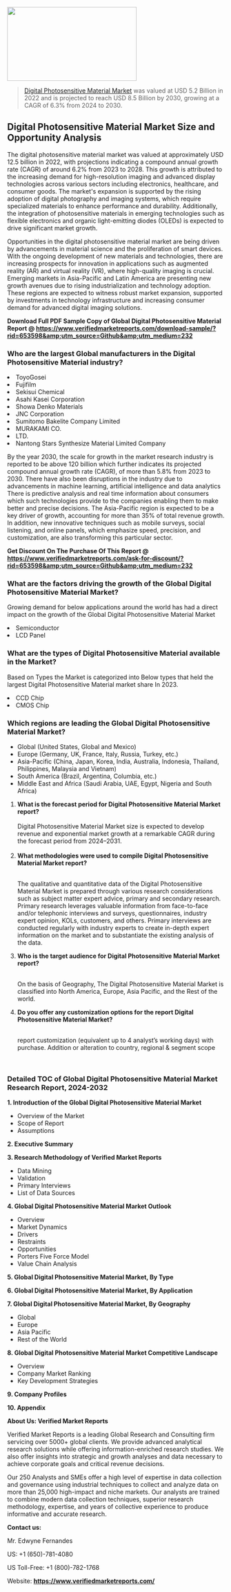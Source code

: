 <img src="https://ffe5etoiles.com/wp-content/uploads/2024/12/MST1-300x171.png" alt="" width="300" height="171" class="alignnone size-medium wp-image-20088" /><blockquote><p><p><a href="https://www.verifiedmarketreports.com/download-sample/?rid=653598&utm_source=Github&utm_medium=232" target="_blank">Digital Photosensitive Material Market</a> was valued at USD 5.2 Billion in 2022 and is projected to reach USD 8.5 Billion by 2030, growing at a CAGR of 6.3% from 2024 to 2030.</p></blockquote><p><h2>Digital Photosensitive Material Market Size and Opportunity Analysis</h2><p>The digital photosensitive material market was valued at approximately USD 12.5 billion in 2022, with projections indicating a compound annual growth rate (CAGR) of around 6.2% from 2023 to 2028. This growth is attributed to the increasing demand for high-resolution imaging and advanced display technologies across various sectors including electronics, healthcare, and consumer goods. The market's expansion is supported by the rising adoption of digital photography and imaging systems, which require specialized materials to enhance performance and durability. Additionally, the integration of photosensitive materials in emerging technologies such as flexible electronics and organic light-emitting diodes (OLEDs) is expected to drive significant market growth.</p><p>Opportunities in the digital photosensitive material market are being driven by advancements in material science and the proliferation of smart devices. With the ongoing development of new materials and technologies, there are increasing prospects for innovation in applications such as augmented reality (AR) and virtual reality (VR), where high-quality imaging is crucial. Emerging markets in Asia-Pacific and Latin America are presenting new growth avenues due to rising industrialization and technology adoption. These regions are expected to witness robust market expansion, supported by investments in technology infrastructure and increasing consumer demand for advanced digital imaging solutions.</p></p><p class=""><strong>Download Full PDF Sample Copy of Global Digital Photosensitive Material Report @ <a href="https://www.verifiedmarketreports.com/download-sample/?rid=653598&amp;utm_source=Github&amp;utm_medium=232" target="_blank">https://www.verifiedmarketreports.com/download-sample/?rid=653598&amp;utm_source=Github&amp;utm_medium=232</a></strong></p><h3 id="" class="">Who are the largest Global manufacturers in the Digital Photosensitive Material industry?</h3><p><li>ToyoGosei</li><li> Fujifilm</li><li> Sekisui Chemical</li><li> Asahi Kasei Corporation</li><li> Showa Denko Materials</li><li> JNC Corporation</li><li> Sumitomo Bakelite Company Limited</li><li> MURAKAMI CO.</li><li> LTD.</li><li> Nantong Stars Synthesize Material Limited Company</li></p><div class=""><div class="" dir="" data-message-author-role="" data-message-id="" data-message-model-slug=""><div class=""><div class=""><div class=""><div class="" dir="" data-message-author-role="" data-message-id="" data-message-model-slug=""><div class=""><div class=""><p>By the year 2030, the scale for growth in the market research industry is reported to be above 120 billion which further indicates its projected compound annual growth rate (CAGR), of more than 5.8% from 2023 to 2030. There have also been disruptions in the industry due to advancements in machine learning, artificial intelligence and data analytics There is predictive analysis and real time information about consumers which such technologies provide to the companies enabling them to make better and precise decisions. The Asia-Pacific region is expected to be a key driver of growth, accounting for more than 35% of total revenue growth. In addition, new innovative techniques such as mobile surveys, social listening, and online panels, which emphasize speed, precision, and customization, are also transforming this particular sector.</p><p><strong>Get Discount On The Purchase Of This Report @&nbsp; <a href="https://www.verifiedmarketreports.com/ask-for-discount/?rid=653598&amp;utm_source=Github&amp;utm_medium=232" target="_blank">https://www.verifiedmarketreports.com/ask-for-discount/?rid=653598&amp;utm_source=Github&amp;utm_medium=232</a></strong></p></div></div></div></div></div></div></div></div><h3 id="" class="">What are the factors driving the growth of the Global Digital Photosensitive Material Market?</h3><p id="" class="">Growing demand for below applications around the world has had a direct impact on the growth of the Global Digital Photosensitive Material Market</p><p id="" class=""><li>Semiconductor</li><li> LCD Panel</li></p><h3 id="" class="">What are the types of Digital Photosensitive Material available in the Market?</h3><p id="" class="">Based on Types the Market is categorized into Below types that held the largest Digital Photosensitive Material market share In 2023.</p><p id="" class=""><li>CCD Chip</li><li> CMOS Chip</li></p><h3 id="" class="">Which regions are leading the Global Digital Photosensitive Material Market?</h3><ul><li>Global (United States, Global and Mexico)</li><li>Europe (Germany, UK, France, Italy, Russia, Turkey, etc.)</li><li>Asia-Pacific (China, Japan, Korea, India, Australia, Indonesia, Thailand, Philippines, Malaysia and Vietnam)</li><li>South America (Brazil, Argentina, Columbia, etc.)</li><li>Middle East and Africa (Saudi Arabia, UAE, Egypt, Nigeria and South Africa)</li></ul><p><ol><li><strong>What is the forecast period for Digital Photosensitive Material Market report?<br /></strong><br /><span data-sheets-root="1" data-sheets-value="{&quot;1&quot;:2,&quot;2&quot;:&quot;XXXX size is expected to develop revenue and exponential market growth at a remarkable CAGR during the forecast period from 2024&ndash;2030.&quot;}" data-sheets-userformat="{&quot;2&quot;:12674,&quot;4&quot;:{&quot;1&quot;:2,&quot;2&quot;:16776960},&quot;10&quot;:2,&quot;11&quot;:0,&quot;15&quot;:&quot;Arial&quot;,&quot;16&quot;:12}">Digital Photosensitive Material Market size is expected to develop revenue and exponential market growth at a remarkable CAGR during the forecast period from 2024&ndash;2031.</span><br /><br /></li><li><strong>What methodologies were used to compile Digital Photosensitive Material Market report?<br /><br /></strong><p>The qualitative and quantitative data of the&nbsp;Digital Photosensitive Material Market is prepared through various research considerations such as subject matter expert advice, primary and secondary research. Primary research leverages valuable information from face-to-face and/or telephonic interviews and surveys, questionnaires, industry expert opinion, KOLs, customers, and others. Primary interviews are conducted regularly with industry experts to create in-depth expert information on the market and to substantiate the existing analysis of the data.&nbsp;</p></li><li><strong>Who is the target audience for Digital Photosensitive Material Market report?<br /><br /></strong><p>On the basis of Geography, The&nbsp;Digital Photosensitive Material Market is classified into North America, Europe, Asia Pacific, and the Rest of the world.</p></li><li><strong>Do you offer any customization options for the report Digital Photosensitive Material Market?<br /><br /></strong><p>report customization (equivalent up to 4 analyst&rsquo;s working days) with purchase. Addition or alteration to country, regional &amp; segment scope</p><p>&nbsp;</p></li></ol></p><h3 id="" class="">Detailed TOC of Global Digital Photosensitive Material Market Research Report, 2024-2032</h3><p id="" class=""><strong>1. Introduction of the Global Digital Photosensitive Material Market</strong></p><ul><li>Overview of the Market</li><li>Scope of Report</li><li>Assumptions</li></ul><p id="" class=""><strong>2. Executive Summary</strong></p><p id="" class=""><strong>3. Research Methodology of&nbsp;Verified Market Reports</strong></p><ul><li>Data Mining</li><li>Validation</li><li>Primary Interviews</li><li>List of Data Sources</li></ul><p id="" class=""><strong>4. Global Digital Photosensitive Material Market Outlook</strong></p><ul><li>Overview</li><li>Market Dynamics</li><li>Drivers</li><li>Restraints</li><li>Opportunities</li><li>Porters Five Force Model</li><li>Value Chain Analysis</li></ul><p id="" class=""><strong>5. Global Digital Photosensitive Material Market, By&nbsp;Type</strong></p><p id="" class=""><strong>6. Global Digital Photosensitive Material Market, By Application</strong></p><p id="" class=""><strong>7. Global Digital Photosensitive Material Market, By Geography</strong></p><ul><li>Global</li><li>Europe</li><li>Asia Pacific</li><li>Rest of the World</li></ul><p id="" class=""><strong>8. Global Digital Photosensitive Material Market Competitive Landscape</strong></p><ul><li>Overview</li><li>Company Market Ranking</li><li>Key Development Strategies</li></ul><p id="" class=""><strong>9. Company Profiles</strong></p><p id="" class=""><strong>10. Appendix</strong></p><p id="" class=""><strong>About Us: Verified Market Reports</strong></p><p id="" class="">Verified Market Reports is a leading Global Research and Consulting firm servicing over 5000+ global clients. We provide advanced analytical research solutions while offering information-enriched research studies. We also offer insights into strategic and growth analyses and data necessary to achieve corporate goals and critical revenue decisions.</p><p id="" class="">Our 250 Analysts and SMEs offer a high level of expertise in data collection and governance using industrial techniques to collect and analyze data on more than 25,000 high-impact and niche markets. Our analysts are trained to combine modern data collection techniques, superior research methodology, expertise, and years of collective experience to produce informative and accurate research.</p><p id="" class=""><strong>Contact us:</strong></p><p id="" class="">Mr. Edwyne Fernandes</p><p id="" class="">US: +1 (650)-781-4080</p><p id="" class="">US Toll-Free: +1 (800)-782-1768</p><p id="" class="">Website: <a target="" data-test-app-aware-link=""><strong>https://www.verifiedmarketreports.com/</strong></a></p>
